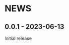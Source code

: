 <!--
Copyright (C) 2023 Maxwell G <maxwell@gtmx.me>
SPDX-License-Identifier: MIT
-->

NEWS
======


## 0.0.1 - 2023-06-13 <a id='0.0.1'></a>

Initial release